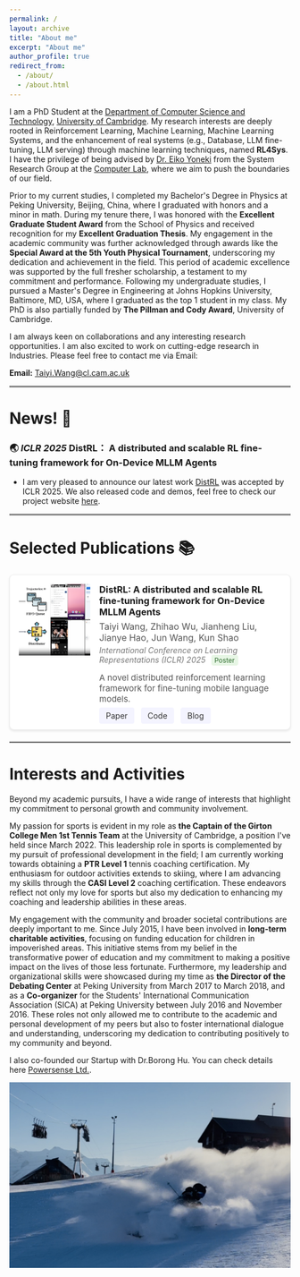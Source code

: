 ```yaml
---
permalink: /
layout: archive
title: "About me"
excerpt: "About me"
author_profile: true
redirect_from: 
  - /about/
  - /about.html
---
```



I am a PhD Student at the [Department of Computer Science and Technology](https://www.cst.cam.ac.uk/), [University of Cambridge](https://www.cam.ac.uk/). My research interests are deeply rooted in Reinforcement Learning, Machine Learning, Machine Learning Systems, and the enhancement of real systems (e.g., Database, LLM fine-tuning, LLM serving) through machine learning techniques, named **RL4Sys**. I have the privilege of being advised by [Dr. Eiko Yoneki](https://www.cl.cam.ac.uk/~ey204/) from the System Research Group at the [Computer Lab](https://www.cl.cam.ac.uk/directions/), where we aim to push the boundaries of our field. 

Prior to my current studies, I completed my Bachelor's Degree in Physics at Peking University, Beijing, China, where I graduated with honors and a minor in math. During my tenure there, I was honored with the **Excellent Graduate Student Award** from the School of Physics and received recognition for my **Excellent Graduation Thesis**. My engagement in the academic community was further acknowledged through awards like the **Special Award at the 5th Youth Physical Tournament**, underscoring my dedication and achievement in the field. This period of academic excellence was supported by the full fresher scholarship, a testament to my commitment and performance. Following my undergraduate studies, I pursued a Master's Degree in Engineering at Johns Hopkins University, Baltimore, MD, USA, where I graduated as the top 1 student in my class. My PhD is also partially funded by **The Pillman and Cody Award**, University of Cambridge.

I am always keen on collaborations and any interesting research opportunities. I am also excited to work on cutting-edge research in Industries. Please feel free to contact me via Email:

**Email:** [Taiyi.Wang@cl.cam.ac.uk](mailto:Taiyi.Wang@cl.cam.ac.uk)

<hr style="border-top: 2px solid #bbb;">

# News! 🚀

### 🌏 *ICLR 2025* DistRL： A distributed and scalable RL fine-tuning framework for On-Device MLLM Agents

  * I am very pleased to announce our latest work [DistRL](https://arxiv.org/abs/2410.14803) was accepted by ICLR 2025. We also released code and demos, feel free to check our project website [here](https://ai-agents-2030.github.io/DistRL/).

<hr style="border-top: 2px solid #bbb;">

# Selected Publications 📚

<div style="
  display: flex;
  align-items: flex-start;
  background-color: #fff;
  border: 1px solid #eee;
  border-radius: 8px;
  padding: 16px;
  margin-bottom: 20px;
  box-shadow: 0 2px 4px rgba(0,0,0,0.1); 
">
  <!-- Left side: thumbnail -->
  <div style="width:128px; height:128px; flex-shrink: 0; background: #f0f0f0; border-radius: 4px; margin-right: 16px;">
    <img src="/images/distrl_thumbnail.png" alt="DistRL Paper thumbnail" style="width: 100%; height: 100%; object-fit: cover;" />
  </div>

  <!-- Right side: publication text/info -->
  <div style="flex: 1;">
    <!-- Title -->
    <h3 style="margin-top:0; margin-bottom:6px;">
      DistRL: A distributed and scalable RL fine-tuning framework for On-Device MLLM Agents
    </h3>
    <!-- Authors -->
    <p style="margin:0; font-size: 16px; color: #555;">
      Taiyi Wang, Zhihao Wu, Jianheng Liu, Jianye Hao, Jun Wang, Kun Shao
    </p>
    <!-- Venue + Poster badge -->
    <p style="margin:4px 0 12px; color: #777;">
      <em>International Conference on Learning Representations (ICLR) 2025</em>
      <span style="display:inline-block; background-color:#e7f6e5; color:#2f6d2f; border-radius:4px; padding:2px 6px; margin-left:6px; font-size:0.85em;">
        Poster
      </span>
    </p>
    <!-- Description -->
    <p style="margin:0 0 12px; font-size: 15px; color: #555;">
      A novel distributed reinforcement learning framework for fine-tuning mobile language models.
    </p>
    <!-- Links -->
    <p style="margin:0;">
      <a href="https://ai-agents-2030.github.io/DistRL/static/documents/DistRL_arxiv.pdf" style="text-decoration:none; background:#f4f4ff; padding:6px 12px; border-radius:4px; font-size:14px; color:#333; margin-right:8px;">Paper</a>
      <a href="https://github.com/DistRL-lab/distrl-open" style="text-decoration:none; background:#f4f4ff; padding:6px 12px; border-radius:4px; font-size:14px; color:#333; margin-right:8px;">Code</a>
      <a href="https://ai-agents-2030.github.io/DistRL/" style="text-decoration:none; background:#f4f4ff; padding:6px 12px; border-radius:4px; font-size:14px; color:#333;">Blog</a>
    </p>
  </div>
</div>

<hr style="border-top: 2px solid #bbb;">

# Interests and Activities

Beyond my academic pursuits, I have a wide range of interests that highlight my commitment to personal growth and community involvement. 

My passion for sports is evident in my role as **the Captain of the Girton College Men 1st Tennis Team** at the University of Cambridge, a position I've held since March 2022. This leadership role in sports is complemented by my pursuit of professional development in the field; I am currently working towards obtaining a **PTR Level 1** tennis coaching certification. My enthusiasm for outdoor activities extends to skiing, where I am advancing my skills through the **CASI Level 2** coaching certification. These endeavors reflect not only my love for sports but also my dedication to enhancing my coaching and leadership abilities in these areas.

My engagement with the community and broader societal contributions are deeply important to me. Since July 2015, I have been involved in **long-term charitable activities**, focusing on funding education for children in impoverished areas. This initiative stems from my belief in the transformative power of education and my commitment to making a positive impact on the lives of those less fortunate. Furthermore, my leadership and organizational skills were showcased during my time as **the Director of the Debating Center** at Peking University from March 2017 to March 2018, and as a **Co-organizer** for the Students' International Communication Association (SICA) at Peking University between July 2016 and November 2016. These roles not only allowed me to contribute to the academic and personal development of my peers but also to foster international dialogue and understanding, underscoring my dedication to contributing positively to my community and beyond.

I also co-founded our Startup with Dr.Borong Hu. You can check details here [Powersense Ltd.](https://kevinwty0107.github.io/Startup/).

![ski_png](https://github.com/Kevinwty0107/Kevinwty0107.github.io/raw/master/images/ski.png)
